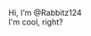 Hi, I’m @Rabbitz124
<br>
I'm cool, right?
<!---
Rabbitz124/Rabbitz124 is a ✨ special ✨ repository because its `README.md` (this file) appears on your GitHub profile.
You can click the Preview link to take a look at your changes.
--->
